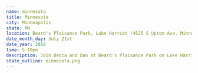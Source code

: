 ```yaml
---
name: minnesota
title: Minnesota
city: Minneapolis
state: MN
location: Beard's Plaisance Park, Lake Harriet (4525 S Upton Ave, Minneapolis, MN 55410)
date_month_day: July 21st
date_year: 2018
time: 5-10pm
description: Join Becca and Dan at Beard's Plaisance Park on Lake Harriet between 5-10pm for an informal "open-house" picnic. All are welcome :)<br><br>Other Info<br>Attire - Informal, think summer picnic (e.g. shorts & t-shirt)<br>Food - We'll provide snacks, drinks and dinner for all!<br>Parking - There are a only a handful of parking spots right by the park so you may need to walk a little from parking spots along W Lake Harriet Pkwy. There's also street parking on the street above the gazebo, near 46th St W and Upton Ave S
state_outline: minnesota.png
---
```

